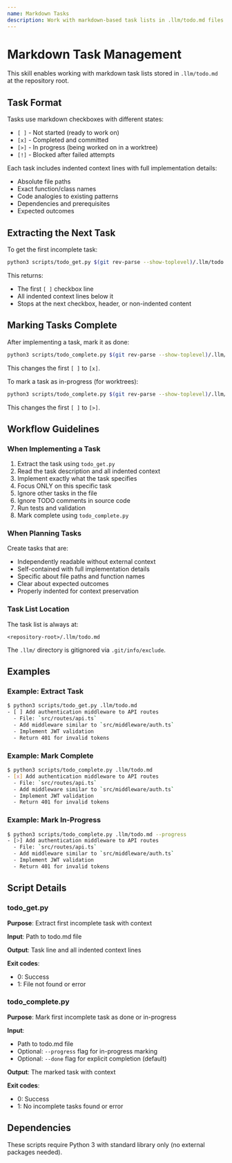 ```yaml
---
name: Markdown Tasks
description: Work with markdown-based task lists in .llm/todo.md files. Use when managing tasks, working with todo lists, extracting incomplete tasks, marking tasks complete, or implementing tasks from a task list.
---
```


# Markdown Task Management

This skill enables working with markdown task lists stored in `.llm/todo.md` at the repository root.

## Task Format

Tasks use markdown checkboxes with different states:

- `[ ]` - Not started (ready to work on)
- `[x]` - Completed and committed
- `[>]` - In progress (being worked on in a worktree)
- `[!]` - Blocked after failed attempts

Each task includes indented context lines with full implementation details:
- Absolute file paths
- Exact function/class names
- Code analogies to existing patterns
- Dependencies and prerequisites
- Expected outcomes

## Extracting the Next Task

To get the first incomplete task:

```bash
python3 scripts/todo_get.py $(git rev-parse --show-toplevel)/.llm/todo.md
```

This returns:
- The first `[ ]` checkbox line
- All indented context lines below it
- Stops at the next checkbox, header, or non-indented content

## Marking Tasks Complete

After implementing a task, mark it as done:

```bash
python3 scripts/todo_complete.py $(git rev-parse --show-toplevel)/.llm/todo.md
```

This changes the first `[ ]` to `[x]`.

To mark a task as in-progress (for worktrees):

```bash
python3 scripts/todo_complete.py $(git rev-parse --show-toplevel)/.llm/todo.md --progress
```

This changes the first `[ ]` to `[>]`.

## Workflow Guidelines

### When Implementing a Task

1. Extract the task using `todo_get.py`
2. Read the task description and all indented context
3. Implement exactly what the task specifies
4. Focus ONLY on this specific task
5. Ignore other tasks in the file
6. Ignore TODO comments in source code
7. Run tests and validation
8. Mark complete using `todo_complete.py`

### When Planning Tasks

Create tasks that are:
- Independently readable without external context
- Self-contained with full implementation details
- Specific about file paths and function names
- Clear about expected outcomes
- Properly indented for context preservation

### Task List Location

The task list is always at:
```
<repository-root>/.llm/todo.md
```

The `.llm/` directory is gitignored via `.git/info/exclude`.

## Examples

### Example: Extract Task

```bash
$ python3 scripts/todo_get.py .llm/todo.md
- [ ] Add authentication middleware to API routes
  - File: `src/routes/api.ts`
  - Add middleware similar to `src/middleware/auth.ts`
  - Implement JWT validation
  - Return 401 for invalid tokens
```

### Example: Mark Complete

```bash
$ python3 scripts/todo_complete.py .llm/todo.md
- [x] Add authentication middleware to API routes
  - File: `src/routes/api.ts`
  - Add middleware similar to `src/middleware/auth.ts`
  - Implement JWT validation
  - Return 401 for invalid tokens
```

### Example: Mark In-Progress

```bash
$ python3 scripts/todo_complete.py .llm/todo.md --progress
- [>] Add authentication middleware to API routes
  - File: `src/routes/api.ts`
  - Add middleware similar to `src/middleware/auth.ts`
  - Implement JWT validation
  - Return 401 for invalid tokens
```

## Script Details

### todo_get.py

**Purpose**: Extract first incomplete task with context

**Input**: Path to todo.md file

**Output**: Task line and all indented context lines

**Exit codes**:
- 0: Success
- 1: File not found or error

### todo_complete.py

**Purpose**: Mark first incomplete task as done or in-progress

**Input**:
- Path to todo.md file
- Optional: `--progress` flag for in-progress marking
- Optional: `--done` flag for explicit completion (default)

**Output**: The marked task with context

**Exit codes**:
- 0: Success
- 1: No incomplete tasks found or error

## Dependencies

These scripts require Python 3 with standard library only (no external packages needed).
